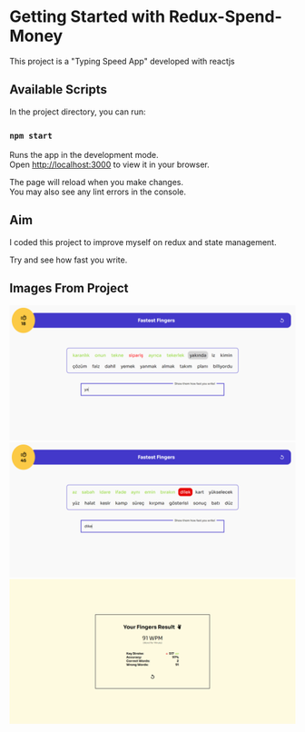 # Getting Started with Redux-Spend-Money

This project is a "Typing Speed App" developed with reactjs

## Available Scripts

In the project directory, you can run:

### `npm start`

Runs the app in the development mode.\
Open [http://localhost:3000](http://localhost:3000) to view it in your browser.

The page will reload when you make changes.\
You may also see any lint errors in the console.

## Aim

I coded this project to improve myself on redux and state management.

Try and see how fast you write.

## Images From Project

![Image 1](/images/1.png?raw=true "First")
![Image 2](/images/2.png?raw=true "Second")
![Image 2](/images/3.png?raw=true "Third")
